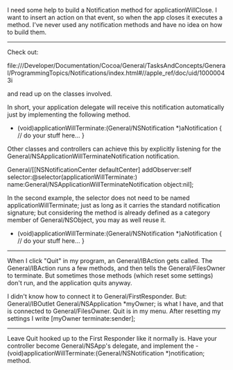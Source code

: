 I need some help to build a Notification method for applicationWillClose. I want to insert an action on that event, so when the app closes it executes a method. I've never used any notification methods and have no idea on how to build them.

----

Check out:

file:///Developer/Documentation/Cocoa/General/TasksAndConcepts/General/ProgrammingTopics/Notifications/index.html#//apple_ref/doc/uid/10000043i

and read up on the classes involved.

In short, your application delegate will receive this notification automatically just by implementing the following method.

    
- (void)applicationWillTerminate:(General/NSNotification *)aNotification
{
	// do your stuff here...
}


Other classes and controllers can achieve this by explicitly listening for the General/NSApplicationWillTerminateNotification notification.

    
General/[[NSNotificationCenter defaultCenter] addObserver:self
	selector:@selector(applicationWillTerminate:)
	name:General/NSApplicationWillTerminateNotification object:nil];


In the second example, the selector does not need to be named applicationWillTerminate; just as long as it carries the standard notification signature; but considering the method is already defined as a category member of General/NSObject, you may as well reuse it.

    
- (void)applicationWillTerminate:(General/NSNotification *)aNotification
{
	// do your stuff here...
}


----

When I click "Quit" in my program, an General/IBAction gets called. The General/IBAction runs a few methods, and then tells the General/FilesOwner to terminate. But sometimes those methods (which reset some settings) don't run, and the application quits anyway. 

I didn't know how to connect it to General/FirstResponder. But: General/IBOutlet General/NSApplication *myOwner; is what I have, and that is connected to General/FilesOwner.
Quit is in my menu. After resetting my settings I write [myOwner terminate:sender];

----

Leave Quit hooked up to the First Responder like it normally is. Have your controller become General/NSApp's delegate, and implement the     - (void)applicationWillTerminate:(General/NSNotification *)notification; method.